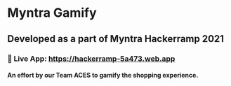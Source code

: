 # Myntra Gamify
## Developed as a part of Myntra Hackerramp 2021

### :rocket: Live App: https://hackerramp-5a473.web.app

#### An effort by our Team ACES to gamify the shopping experience.
